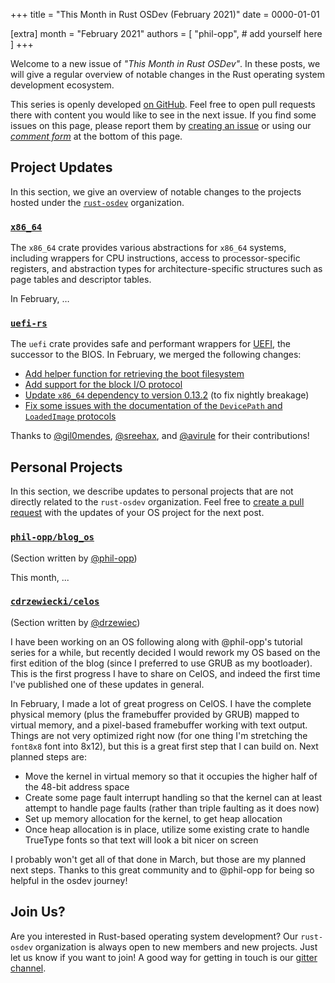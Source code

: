 +++
title = "This Month in Rust OSDev (February 2021)"
date = 0000-01-01

[extra]
month = "February 2021"
authors = [
    "phil-opp",
    # add yourself here
]
+++

Welcome to a new issue of _"This Month in Rust OSDev"_. In these posts, we will give a regular overview of notable changes in the Rust operating system development ecosystem.

<!-- more -->

This series is openly developed [on GitHub](https://github.com/rust-osdev/homepage/). Feel free to open pull requests there with content you would like to see in the next issue. If you find some issues on this page, please report them by [creating an issue](https://github.com/rust-osdev/homepage/issues/new) or using our [_comment form_](#comment-form) at the bottom of this page.

<!--
    This is a draft for the upcoming "This Month in Rust OSDev (February 2021)" post.
    Feel free to create pull requests against the `next` branch to add your
    content here.
    Please take a look at the past posts on https://rust-osdev.com/ to see the
    general structure of these posts.
-->

## Project Updates

In this section, we give an overview of notable changes to the projects hosted under the [`rust-osdev`] organization.

[`rust-osdev`]: https://github.com/rust-osdev/about

### [`x86_64`](https://github.com/rust-osdev/x86_64)

The `x86_64` crate provides various abstractions for `x86_64` systems, including wrappers for CPU instructions, access to processor-specific registers, and abstraction types for architecture-specific structures such as page tables and descriptor tables.

In February, …

### [`uefi-rs`](https://github.com/rust-osdev/uefi-rs)

The `uefi` crate provides safe and performant wrappers for [UEFI](https://en.wikipedia.org/wiki/Unified_Extensible_Firmware_Interface), the successor to the BIOS. In February, we merged the following changes:

- [Add helper function for retrieving the boot filesystem](https://github.com/rust-osdev/uefi-rs/pull/201)
- [Add support for the block I/O protocol](https://github.com/rust-osdev/uefi-rs/pull/200)
- [Update `x86_64` dependency to version 0.13.2](https://github.com/rust-osdev/uefi-rs/pull/198) (to fix nightly breakage)
- [Fix some issues with the documentation of the `DevicePath` and `LoadedImage` protocols](https://github.com/rust-osdev/uefi-rs/pull/193)

Thanks to [@gil0mendes](https://github.com/gil0mendes), [@sreehax](https://github.com/sreehax), and [@avirule](https://github.com/avirule) for their contributions!

## Personal Projects

In this section, we describe updates to personal projects that are not directly related to the `rust-osdev` organization. Feel free to [create a pull request](https://github.com/rust-osdev/homepage/pulls) with the updates of your OS project for the next post.

### [`phil-opp/blog_os`](https://github.com/phil-opp/blog_os)

<span class="gray">(Section written by [@phil-opp](https://github.com/phil-opp))</span>

This month, ...

### [`cdrzewiecki/celos`](https://gitlab.com/cdrzewiecki/celos)

<span class="gray">(Section written by [@drzewiec](https://github.com/drzewiec))</span>

I have been working on an OS following along with @phil-opp's tutorial series for a while, but recently decided I would rework my OS based on the first edition of the blog (since I preferred to use GRUB as my bootloader). This is the first progress I have to share on CelOS, and indeed the first time I've published one of these updates in general.

In February, I made a lot of great progress on CelOS. I have the complete physical memory (plus the framebuffer provided by GRUB) mapped to virtual memory, and a pixel-based framebuffer working with text output. Things are not very optimized right now (for one thing I'm stretching the `font8x8` font into 8x12), but this is a great first step that I can build on. Next planned steps are:

* Move the kernel in virtual memory so that it occupies the higher half of the 48-bit address space
* Create some page fault interrupt handling so that the kernel can at least attempt to handle page faults (rather than triple faulting as it does now)
* Set up memory allocation for the kernel, to get heap allocation
* Once heap allocation is in place, utilize some existing crate to handle TrueType fonts so that text will look a bit nicer on screen

I probably won't get all of that done in March, but those are my planned next steps. Thanks to this great community and to @phil-opp for being so helpful in the osdev journey!

## Join Us?

Are you interested in Rust-based operating system development? Our `rust-osdev` organization is always open to new members and new projects. Just let us know if you want to join! A good way for getting in touch is our [gitter channel](https://gitter.im/rust-osdev/Lobby).


<!--
TODO: Update publication date
-->
